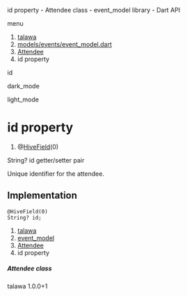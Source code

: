 




id property - Attendee class - event\_model library - Dart API







menu

1. [talawa](../../index.html)
2. [models/events/event\_model.dart](../../models_events_event_model/models_events_event_model-library.html)
3. [Attendee](../../models_events_event_model/Attendee-class.html)
4. id property

id


dark\_mode

light\_mode




# id property


1. @[HiveField](https://pub.dev/documentation/hive/2.2.3/hive/HiveField-class.html)(0)

String?
id
getter/setter pair

Unique identifier for the attendee.


## Implementation

```
@HiveField(0)
String? id;
```

 


1. [talawa](../../index.html)
2. [event\_model](../../models_events_event_model/models_events_event_model-library.html)
3. [Attendee](../../models_events_event_model/Attendee-class.html)
4. id property

##### Attendee class





talawa
1.0.0+1






